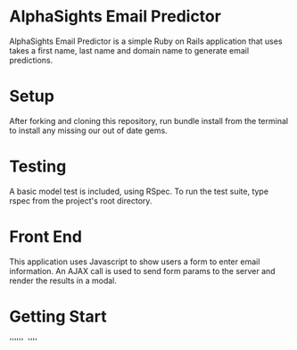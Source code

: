 AlphaSights Email Predictor
============================

AlphaSights Email Predictor is a simple Ruby on Rails application that uses takes a first name, last name and domain name to generate email predictions.

Setup
=====

After forking and cloning this repository, run bundle install from the terminal to install any missing our out of date gems.

Testing
========

A basic model test is included, using RSpec. To run the test suite, type rspec from the project's root directory.

Front End
==========

This application uses Javascript to show users a form to enter email information. An AJAX call is used to send form params to the server and render the results in a modal. 

Getting Start
=============
''''''
<img srce = "https://raw.githubusercontent.com/SpencerTang/AlphaSightsEmailPredictor/master/Screenshots/Alphasight%20ScreenShot%201.png">
''''
